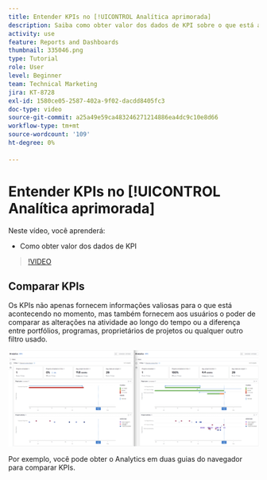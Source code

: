 ```yaml
---
title: Entender KPIs no [!UICONTROL Analítica aprimorada]
description: Saiba como obter valor dos dados de KPI sobre o que está acontecendo no presente, bem como sobre as tendências do passado.
activity: use
feature: Reports and Dashboards
thumbnail: 335046.png
type: Tutorial
role: User
level: Beginner
team: Technical Marketing
jira: KT-8728
exl-id: 1580ce05-2587-402a-9f02-dacdd8405fc3
doc-type: video
source-git-commit: a25a49e59ca483246271214886ea4dc9c10e8d66
workflow-type: tm+mt
source-wordcount: '109'
ht-degree: 0%

---
```


# Entender KPIs no [!UICONTROL Analítica aprimorada]

Neste vídeo, você aprenderá:

* Como obter valor dos dados de KPI

>[!VIDEO](https://video.tv.adobe.com/v/335046/?quality=12&learn=on)

## Comparar KPIs

Os KPIs não apenas fornecem informações valiosas para o que está acontecendo no momento, mas também fornecem aos usuários o poder de comparar as alterações na atividade ao longo do tempo ou a diferença entre portfólios, programas, proprietários de projetos ou qualquer outro filtro usado.

![Uma imagem mostrando duas guias do navegador lado a lado](assets/section-2-0.png)

Por exemplo, você pode obter o Analytics em duas guias do navegador para comparar KPIs.
